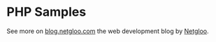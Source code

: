 # PHP Samples

See more on [blog.netgloo.com](http://blog.netgloo.com) the web development blog by [Netgloo](http://netgloo.com).
